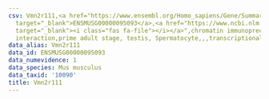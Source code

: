 ```yaml
---
csv: Vmn2r111,<a href="https://www.ensembl.org/Homo_sapiens/Gene/Summary?db=core;g=ENSMUSG00000095093"
  target="_blank">ENSMUSG00000095093</a>,<a href="https://www.ncbi.nlm.nih.gov/pubmed/25450459"
  target="_blank"><i class="fas fa-file"></i></a>",chromatin immunoprecipitation assay,direct
  interaction,prime adult stage, testis, Spermatocyte,,,transcriptional regulation,
data_alias: Vmn2r111
data_id: ENSMUSG00000095093
data_numevidence: 1
data_species: Mus musculus
data_taxid: '10090'
title: Vmn2r111
---
```

